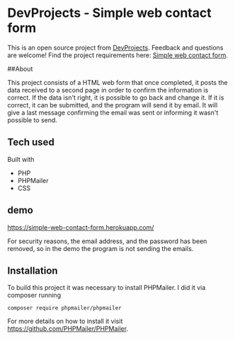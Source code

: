 # DevProjects - Simple web contact form

This is an open source project from [DevProjects](http://www.codementor.io/projects). Feedback and questions are welcome!
Find the project requirements here: [Simple web contact form](https://www.codementor.io/projects/web/create-a-contact-form-b2n9ltrdy1).


##About

This project consists of a HTML web form that once completed, it posts the data received to a second page in order to confirm the information is correct. If the data isn't right, it is possible to go back and change it. If it is correct, it can be submitted, and the program will send it by email. It will give a last message confirming the email was sent or informing it wasn't possible to send. 


## Tech used
Built with 
* PHP
* PHPMailer
* CSS
  

## demo
https://simple-web-contact-form.herokuapp.com/

For security reasons, the email address, and the password has been removed, so in the demo the program is not sending the emails.

## Installation
To build this project it was necessary to install PHPMailer. I did it via composer running 
```
composer require phpmailer/phpmailer
```
For more details on how to install it visit https://github.com/PHPMailer/PHPMailer.
 


